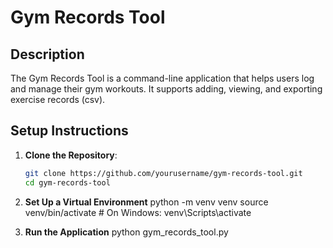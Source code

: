 # Gym Records Tool

## Description
The Gym Records Tool is a command-line application that helps users log and manage their gym workouts. It supports adding, viewing, and exporting exercise records (csv).

## Setup Instructions
1. **Clone the Repository**:
   ```bash
   git clone https://github.com/yourusername/gym-records-tool.git
   cd gym-records-tool

2. **Set Up a Virtual Environment**
  python -m venv venv
  source venv/bin/activate  # On Windows: venv\\Scripts\\activate

3. **Run the Application**
   python gym_records_tool.py


